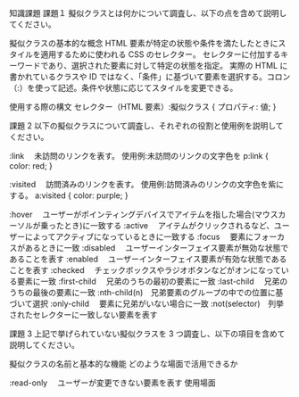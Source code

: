 知識課題
課題１
擬似クラスとは何かについて調査し、以下の点を含めて説明してください。

擬似クラスの基本的な概念
HTML 要素が特定の状態や条件を満たしたときにスタイルを適用するために使われる CSS のセレクター。
セレクターに付加するキーワードであり、選択された要素に対して特定の状態を指定。
実際の HTML に書かれているクラスや ID ではなく、「条件」に基づいて要素を選択する。コロン（:）を使って記述。条件や状態に応じてスタイルを変更できる。

使用する際の構文
セレクター（HTML 要素）:擬似クラス {
プロパティ: 値;
}

課題 2
以下の擬似クラスについて調査し、それぞれの役割と使用例を説明してください。

:link 　未訪問のリンクを表す。
使用例:未訪問のリンクの文字色を
p:link {
color: red;
}

:visited 　訪問済みのリンクを表す。
使用例:訪問済みのリンクの文字色を紫にする。
a:visited {
color: purple;
}

:hover 　ユーザーがポインティングデバイスでアイテムを指した場合(マウスカーソルが乗ったとき)に一致する
:active 　アイテムがクリックされるなど、ユーザーによってアクティブになっているときに一致する
:focus 　要素にフォーカスがあるときに一致
:disabled 　ユーザーインターフェイス要素が無効な状態であることを表す
:enabled 　ユーザーインターフェイス要素が有効な状態であることを表す
:checked 　チェックボックスやラジオボタンなどがオンになっている要素に一致
:first-child 　兄弟のうちの最初の要素に一致
:last-child 　兄弟のうちの最後の要素に一致
:nth-child(n)　兄弟要素のグループの中での位置に基づいて選択
:only-child 　要素に兄弟がいない場合に一致
:not(selector)　列挙されたセレクターに一致しない要素を表す

課題 3
上記で挙げられていない擬似クラスを 3 つ調査し、以下の項目を含めて説明してください。

擬似クラスの名前と基本的な機能
どのような場面で活用できるか

:read-only 　ユーザーが変更できない要素を表す
使用場面
